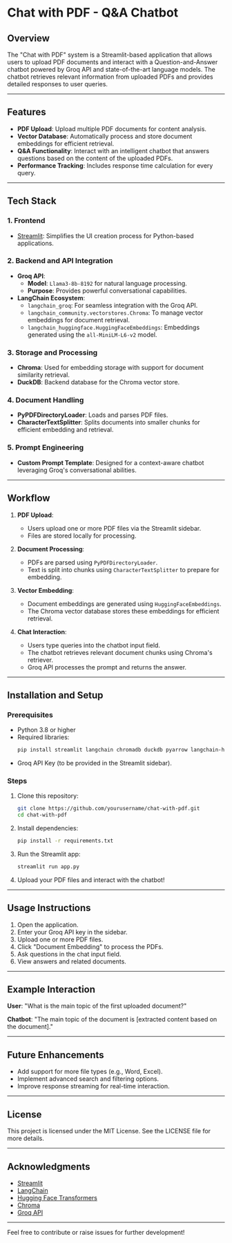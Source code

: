 # Chat with PDF - Q&A Chatbot

## Overview

The "Chat with PDF" system is a Streamlit-based application that allows users to upload PDF documents and interact with a Question-and-Answer chatbot powered by Groq API and state-of-the-art language models. The chatbot retrieves relevant information from uploaded PDFs and provides detailed responses to user queries.

---

## Features

- **PDF Upload**: Upload multiple PDF documents for content analysis.
- **Vector Database**: Automatically process and store document embeddings for efficient retrieval.
- **Q&A Functionality**: Interact with an intelligent chatbot that answers questions based on the content of the uploaded PDFs.
- **Performance Tracking**: Includes response time calculation for every query.

---

## Tech Stack

### 1. **Frontend**
   - [Streamlit](https://streamlit.io/): Simplifies the UI creation process for Python-based applications.

### 2. **Backend and API Integration**
   - **Groq API**:
     - **Model**: `Llama3-8b-8192` for natural language processing.
     - **Purpose**: Provides powerful conversational capabilities.
   - **LangChain Ecosystem**:
     - `langchain_groq`: For seamless integration with the Groq API.
     - `langchain_community.vectorstores.Chroma`: To manage vector embeddings for document retrieval.
     - `langchain_huggingface.HuggingFaceEmbeddings`: Embeddings generated using the `all-MiniLM-L6-v2` model.

### 3. **Storage and Processing**
   - **Chroma**: Used for embedding storage with support for document similarity retrieval.
   - **DuckDB**: Backend database for the Chroma vector store.

### 4. **Document Handling**
   - **PyPDFDirectoryLoader**: Loads and parses PDF files.
   - **CharacterTextSplitter**: Splits documents into smaller chunks for efficient embedding and retrieval.

### 5. **Prompt Engineering**
   - **Custom Prompt Template**: Designed for a context-aware chatbot leveraging Groq's conversational abilities.

---

## Workflow

1. **PDF Upload**:
   - Users upload one or more PDF files via the Streamlit sidebar.
   - Files are stored locally for processing.

2. **Document Processing**:
   - PDFs are parsed using `PyPDFDirectoryLoader`.
   - Text is split into chunks using `CharacterTextSplitter` to prepare for embedding.

3. **Vector Embedding**:
   - Document embeddings are generated using `HuggingFaceEmbeddings`.
   - The Chroma vector database stores these embeddings for efficient retrieval.

4. **Chat Interaction**:
   - Users type queries into the chatbot input field.
   - The chatbot retrieves relevant document chunks using Chroma's retriever.
   - Groq API processes the prompt and returns the answer.

---

## Installation and Setup

### Prerequisites
- Python 3.8 or higher
- Required libraries:
  ```bash
  pip install streamlit langchain chromadb duckdb pyarrow langchain-huggingface
  ```
- Groq API Key (to be provided in the Streamlit sidebar).

### Steps
1. Clone this repository:
   ```bash
   git clone https://github.com/yourusername/chat-with-pdf.git
   cd chat-with-pdf
   ```
2. Install dependencies:
   ```bash
   pip install -r requirements.txt
   ```
3. Run the Streamlit app:
   ```bash
   streamlit run app.py
   ```
4. Upload your PDF files and interact with the chatbot!

---

## Usage Instructions

1. Open the application.
2. Enter your Groq API key in the sidebar.
3. Upload one or more PDF files.
4. Click "Document Embedding" to process the PDFs.
5. Ask questions in the chat input field.
6. View answers and related documents.

---

## Example Interaction

**User**: "What is the main topic of the first uploaded document?"

**Chatbot**: "The main topic of the document is [extracted content based on the document]."

---

## Future Enhancements
- Add support for more file types (e.g., Word, Excel).
- Implement advanced search and filtering options.
- Improve response streaming for real-time interaction.

---

## License

This project is licensed under the MIT License. See the LICENSE file for more details.

---

## Acknowledgments

- [Streamlit](https://streamlit.io/)
- [LangChain](https://langchain.com/)
- [Hugging Face Transformers](https://huggingface.co/transformers/)
- [Chroma](https://docs.trychroma.com/)
- [Groq API](https://groq.com/)

---

Feel free to contribute or raise issues for further development!

